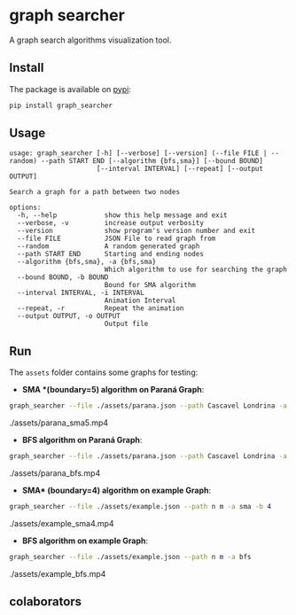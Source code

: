 # graph searcher

A graph search algorithms visualization tool.

## Install

  The package is available on [pypi](https://pypi.org/project/graph-searcher/):

  ```bash
pip install graph_searcher
  ```

## Usage

```
usage: graph_searcher [-h] [--verbose] [--version] (--file FILE | --random) --path START END [--algorithm {bfs,sma}] [--bound BOUND]
                      [--interval INTERVAL] [--repeat] [--output OUTPUT]

Search a graph for a path between two nodes

options:
  -h, --help            show this help message and exit
  --verbose, -v         increase output verbosity
  --version             show program's version number and exit
  --file FILE           JSON File to read graph from
  --random              A random generated graph
  --path START END      Starting and ending nodes
  --algorithm {bfs,sma}, -a {bfs,sma}
                        Which algorithm to use for searching the graph
  --bound BOUND, -b BOUND
                        Bound for SMA algorithm
  --interval INTERVAL, -i INTERVAL
                        Animation Interval
  --repeat, -r          Repeat the animation
  --output OUTPUT, -o OUTPUT
                        Output file
```

## Run

The `assets` folder contains some graphs for testing:

- **SMA \*(boundary=5) algorithm on Paraná Graph**:

```bash
graph_searcher --file ./assets/parana.json --path Cascavel Londrina -a sma -b 5
```

./assets/parana_sma5.mp4

- **BFS algorithm on Paraná Graph**:

```bash
graph_searcher --file ./assets/parana.json --path Cascavel Londrina -a bfs
```

./assets/parana_bfs.mp4

- **SMA\* (boundary=4) algorithm on example Graph**:

```bash
graph_searcher --file ./assets/example.json --path n m -a sma -b 4
```

./assets/example_sma4.mp4

- **BFS algorithm on example Graph**:

```bash
graph_searcher --file ./assets/example.json --path n m -a bfs
```

./assets/example_bfs.mp4


## colaborators

